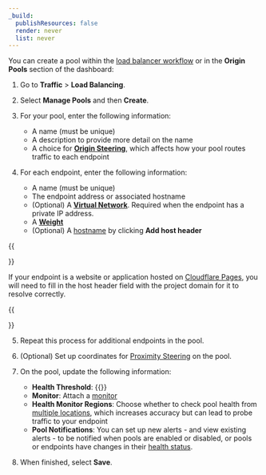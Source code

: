 ```yaml
---
_build:
  publishResources: false
  render: never
  list: never
---
```


You can create a pool within the [load balancer workflow](/load-balancing/load-balancers/create-load-balancer/) or in the **Origin Pools** section of the dashboard:

1.  Go to **Traffic** > **Load Balancing**.

2.  Select **Manage Pools** and then **Create**.

3.  For your pool, enter the following information:
    *   A name (must be unique)
    *   A description to provide more detail on the name
    *   A choice for [**Origin Steering**](/load-balancing/understand-basics/traffic-steering/origin-level-steering/), which affects how your pool routes traffic to each endpoint

4.  For each endpoint, enter the following information:
    *   A name (must be unique)
    *   The endpoint address or associated hostname
    *   (Optional) A [**Virtual Network**](/cloudflare-one/connections/connect-networks/private-net/cloudflared/tunnel-virtual-networks/). Required when the endpoint has a private IP address.
    *   A [**Weight**](/load-balancing/understand-basics/traffic-steering/origin-level-steering/#weights)
    *   (Optional) A [hostname](/load-balancing/additional-options/override-http-host-headers/) by clicking **Add host header**

{{<Aside type="note" header="Note">}}

If your endpoint is a website or application hosted on [Cloudflare Pages](/pages/), you will need to fill in the host header field with the project domain for it to resolve correctly.

{{</Aside>}}

5.  Repeat this process for additional endpoints in the pool.

6.  (Optional) Set up coordinates for [Proximity Steering](/load-balancing/understand-basics/traffic-steering/steering-policies/proximity-steering/) on the pool.

7.  On the pool, update the following information:
    *   **Health Threshold**: {{<render file=_pool-health-threshold.md productFolder="load-balancing">}}
    *   **Monitor**: Attach a [monitor](/load-balancing/monitors/create-monitor/)
    *   **Health Monitor Regions**: Choose whether to check pool health from [multiple locations](/load-balancing/monitors/#health-monitor-regions), which increases accuracy but can lead to probe traffic to your endpoint
    *   **Pool Notifications**: You can set up new alerts - and view existing alerts - to be notified when pools are enabled or disabled, or pools or endpoints have changes in their [health status](/load-balancing/understand-basics/health-details/).

8.  When finished, select **Save**.
